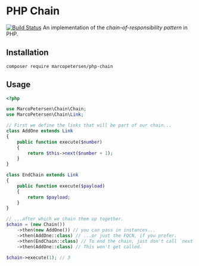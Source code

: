 # PHP Chain
[![Build Status](https://travis-ci.org/ocrampete16/php-chain.svg?branch=master)](https://travis-ci.org/ocrampete16/php-chain)
An implementation of the _chain-of-responsibility pattern_ in PHP.

## Installation
```
composer require marcopetersen/php-chain
```

## Usage
```php
<?php

use MarcoPetersen\Chain\Chain;
use MarcoPetersen\Chain\Link;

// First we define the links that will be part of our chain...
class AddOne extends Link
{
    public function execute($number)
    {
        return $this->next($number + 1);
    }
}

class EndChain extends Link
{
    public function execute($payload)
    {
        return $payload;
    }
}

// ...after which we chain them up together.
$chain = (new Chain())
    ->then(new AddOne()) // you can pass in instances...
    ->then(AddOne::class) // ...or just the FQCN, if you prefer.
    ->then(EndChain::class) // To end the chain, just don't call `next`.
    ->then(AddOne::class) // This won't get called.

$chain->execute(1); // 3
```
